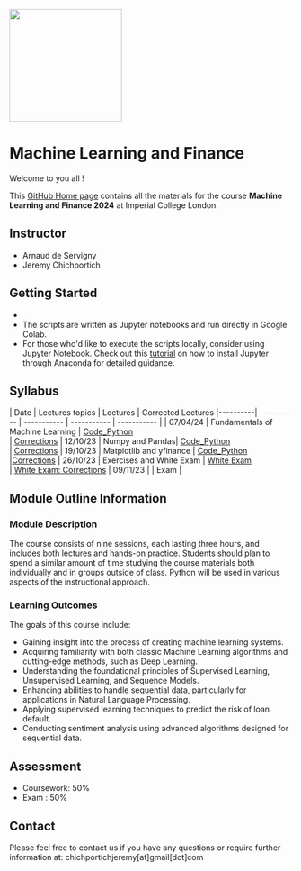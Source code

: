 

<img src="https://www.google.com/url?sa=i&url=https%3A%2F%2Frankings.ft.com%2Fschools%2F132%2Fimperial-college-london%2Fschool-info&psig=AOvVaw3miVM3Tcd2ijxWzU3A7fP2&ust=1712166168064000&source=images&cd=vfe&opi=89978449&ved=0CBIQjRxqFwoTCKiU4ZOKpIUDFQAAAAAdAAAAABAE" width="200" style="vertical-align:middle" /> <h1>Machine Learning and Finance </h1>

Welcome to you all !

This [GitHub Home page](https://github.com/Jandsy/ml_finance_imperial) contains all the materials for the course **Machine Learning and Finance 2024** at Imperial College London.

## Instructor
* Arnaud de Servigny
* Jeremy Chichportich

## Getting Started
*
* The scripts are written as Jupyter notebooks and run directly in Google Colab.
* For those who'd like to execute the scripts locally, consider using Jupyter Notebook. Check out this [tutorial](https://test-jupyter.readthedocs.io/en/latest/install.html) on how to install Jupyter through Anaconda for detailed guidance.

## Syllabus 

| Date    |  Lectures topics  | Lectures | Corrected Lectures
|----------| ----------- | ----------- | ----------- |  ----------- | 
| 07/04/24 |  Fundamentals of Machine Learning | [Code_Python](Session_1/fundamentals_python_dauphine.ipynb "Session_1")  <br/> | [Corrections](Session_1/fundamentals_python_dauphine_correction.ipynb "Session_1")
| 12/10/23 |  Numpy and Pandas|  [Code_Python](Session_2/numpy_and_pandas_python_dauphine.ipynb "Session_2")  <br/>  | [Corrections](Session_2/corrected_numpy_and_pandas_python_dauphine.ipynb "Session_2")
| 19/10/23 |  Matplotlib and yfinance |  [Code_Python](Session_3/matplotlib_yfinance_python_dauphine.ipynb "Session_3") <br/> |[Corrections](Session_3/corrected_matplotlib_yfinance_python_dauphine.ipynb "Session 3")
| 26/10/23 |  Exercises and White Exam |  [White Exam](White_exam_Dauphine.pdf)  <br/> | [White Exam: Corrections](White_exam_dauphine_corrected.pdf)
| 09/11/23 |   | Exam |   <br/>


## Module Outline Information

### Module Description
The course consists of nine sessions, each lasting three hours, and includes both lectures and hands-on practice. Students should plan to spend a similar amount of time studying the course materials both individually and in groups outside of class. Python will be used in various aspects of the instructional approach.


### Learning Outcomes 


The goals of this course include:

* Gaining insight into the process of creating machine learning systems.
* Acquiring familiarity with both classic Machine Learning algorithms and cutting-edge methods, such as Deep Learning.
* Understanding the foundational principles of Supervised Learning, Unsupervised Learning, and Sequence Models.
* Enhancing abilities to handle sequential data, particularly for applications in Natural Language Processing.
* Applying supervised learning techniques to predict the risk of loan default.
* Conducting sentiment analysis using advanced algorithms designed for sequential data.


## Assessment 

* Coursework: 50%
* Exam : 50% 


## Contact

Please feel free to contact us if you have any questions or require further information at: chichportichjeremy[at]gmail[dot]com
